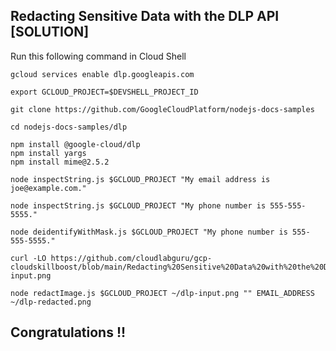 ## Redacting Sensitive Data with the DLP API [SOLUTION]

Run this following command in Cloud Shell
```
gcloud services enable dlp.googleapis.com

export GCLOUD_PROJECT=$DEVSHELL_PROJECT_ID

git clone https://github.com/GoogleCloudPlatform/nodejs-docs-samples

cd nodejs-docs-samples/dlp

npm install @google-cloud/dlp
npm install yargs
npm install mime@2.5.2

node inspectString.js $GCLOUD_PROJECT "My email address is joe@example.com."

node inspectString.js $GCLOUD_PROJECT "My phone number is 555-555-5555."

node deidentifyWithMask.js $GCLOUD_PROJECT "My phone number is 555-555-5555."

curl -LO https://github.com/cloudlabguru/gcp-cloudskillboost/blob/main/Redacting%20Sensitive%20Data%20with%20the%20DLP%20API/dlp-input.png

node redactImage.js $GCLOUD_PROJECT ~/dlp-input.png "" EMAIL_ADDRESS ~/dlp-redacted.png
```

## Congratulations !! 
